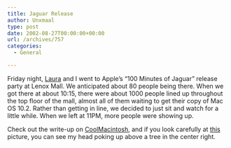 ```yaml
---
title: Jaguar Release
author: Unxmaal
type: post
date: 2002-08-27T00:00:00+00:00
url: /archives/757
categories:
  - General

---
```

Friday night, [Laura][1] and I went to Apple&#8217;s &#8220;100 Minutes of Jaguar&#8221; release party at Lenox Mall. We anticipated about 80 people being there. When we got there at about 10:15, there were about 1000 people lined up throughout the top floor of the mall, almost all of them waiting to get their copy of Mac OS 10.2. Rather than getting in line, we decided to just sit and watch for a little while. When we left at 11PM, more people were showing up. 

Check out the write-up on [CoolMacintosh][2], and if you look carefully at [this][3] picture, you can see my head poking up above a tree in the center right.

 [1]: http://unxmaal.com/cgi-bin/clickcount.cgi?action=jump&URL=http://www.mindspring.com/~morgaana/
 [2]: http://www.coolmacintosh.com/jaguarrelease082502.html
 [3]: http://www.coolmacintosh.com/Pages2/Image3.html